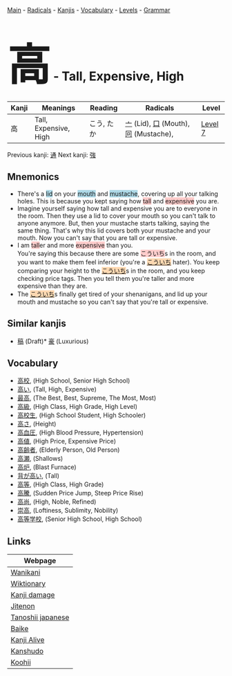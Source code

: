 <style> bigfont {font-size: 100px}</style>
[Main](../README.md) -
[Radicals](../radicals.md) -
[Kanjis](../kanjis.md) -
[Vocabulary](../vocabulary.md) -
[Levels](../levels.md) -
[Grammar](../grammar.md)
# <bigfont> 高</bigfont> - Tall, Expensive, High 

| Kanji | Meanings | Reading | Radicals | Level |
| --- | --- | --- | --- | --- |
| 高 | Tall, Expensive, High | こう, たか | [亠](../radicals/亠.md) (Lid), [口](../radicals/口.md) (Mouth), [冋](../radicals/冋.md) (Mustache),  | [Level 7](../levels/wk_level7.md) |

Previous kanji: [通](通.md) Next kanji: [強](強.md) 

## Mnemonics
 * There's a <span style="background-color:#ADD8E6"> lid</span> on your <span style="background-color:#ADD8E6"> mouth</span> and <span style="background-color:#ADD8E6"> mustache</span>, covering up all your talking holes. This is because you kept saying how <span style="background-color:#ffcccb"> tall</span> and <span style="background-color:#ffcccb"> expensive</span> you are.
* Imagine yourself saying how tall and expensive you are to everyone in the room. Then they use a lid to cover your mouth so you can't talk to anyone anymore. But, then your mustache starts talking, saying the same thing. That's why this lid covers both your mustache and your mouth. Now you can't say that you are tall or expensive.
* I am <span style="background-color:#ffcccb"> tall</span>er and more <span style="background-color:#ffcccb"> expensive</span> than you. <br />You're saying this because there are some <span style="background-color:#ffcccb"> こういち</span>s in the room, and you want to make them feel inferior (you're a <span style="background-color:#fed8b1"> [こういち](https://jisho.org/search/こういち)</span> hater). You keep comparing your height to the <span style="background-color:#fed8b1"> [こういち](https://jisho.org/search/こういち)</span>s in the room, and you keep checking price tags. Then you tell them you're taller and more expensive than they are.
* The <span style="background-color:#fed8b1"> [こういち](https://jisho.org/search/こういち)</span>s finally get tired of your shenanigans, and lid up your mouth and mustache so you can't say that you're tall or expensive. 


## Similar kanjis
 * [稿](稿.md) (Draft)* [豪](豪.md) (Luxurious)


## Vocabulary
 * [高校](../vocabulary/高.md), (High School, Senior High School)
* [高い](../vocabulary/高.md), (Tall, High, Expensive)
* [最高](../vocabulary/高.md), (The Best, Best, Supreme, The Most, Most)
* [高級](../vocabulary/高.md), (High Class, High Grade, High Level)
* [高校生](../vocabulary/高.md), (High School Student, High Schooler)
* [高さ](../vocabulary/高.md), (Height)
* [高血圧](../vocabulary/高.md), (High Blood Pressure, Hypertension)
* [高値](../vocabulary/高.md), (High Price, Expensive Price)
* [高齢者](../vocabulary/高.md), (Elderly Person, Old Person)
* [高瀬](../vocabulary/高.md), (Shallows)
* [高炉](../vocabulary/高.md), (Blast Furnace)
* [背が高い](../vocabulary/高.md), (Tall)
* [高等](../vocabulary/高.md), (High Class, High Grade)
* [高騰](../vocabulary/高.md), (Sudden Price Jump, Steep Price Rise)
* [高尚](../vocabulary/高.md), (High, Noble, Refined)
* [崇高](../vocabulary/高.md), (Loftiness, Sublimity, Nobility)
* [高等学校](../vocabulary/高.md), (Senior High School, High School)



## Links 

| Webpage |
| --- |
| [Wanikani          ](https://www.wanikani.com/kanji/高) |
| [Wiktionary        ](https://en.wiktionary.org/wiki/高) |
| [Kanji damage      ](http://www.kanjidamage.com/kanji/search?utf8=✓&q=高) |
| [Jitenon           ](https://jitenon.com/kanji/高) |
| [Tanoshii japanese ](https://www.tanoshiijapanese.com/dictionary/kanji.cfm?k=高) |
| [Baike             ](https://baike.baidu.com/item/高) |
| [Kanji Alive       ](https://app.kanjialive.com/高) |
| [Kanshudo          ](https://www.kanshudo.com/searchmn?q=高) |
| [Koohii            ](https://kanji.koohii.com/study/kanji/高) |

